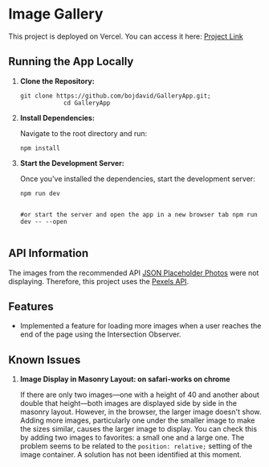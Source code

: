 <h1>Image Gallery</h1>
<p>This project is deployed on Vercel. You can access it here: <a href="https://gallery-app-chi.vercel.app/">Project Link</a></p>
<h2>Running the App Locally</h2>
<ol>
        <li>
            <strong>Clone the Repository:</strong>
            <pre><code>git clone https://github.com/bojdavid/GalleryApp.git;
            cd GalleryApp</code></pre>
        </li>
        <li>
            <strong>Install Dependencies:</strong>
            <p>Navigate to the root directory and run:</p>
            <pre><code>npm install</code></pre>
        </li>
        <li>
            <strong>Start the Development Server:</strong>
            <p>Once you've installed the dependencies, start the development server:</p>
            <pre><code>npm run dev

#or start the server and open the app in a new browser tab
npm run dev -- --open</code></pre>
        </li>
    </ol>

<h2>API Information</h2>

<p>The images from the recommended API <a href="https://jsonplaceholder.typicode.com/photos">JSON Placeholder Photos</a> were not displaying. Therefore, this project uses the <a href="https://www.pexels.com">Pexels API</a>.</p>

<h2>Features</h2>

<ul>
        <li>Implemented a feature for loading more images when a user reaches the end of the page using the Intersection Observer.</li>
</ul>

<h2>Known Issues</h2>

<ol>
        <li>
            <strong>Image Display in Masonry Layout: on safari-works on chrome</strong>
            <p>If there are only two images—one with a height of 40 and another about double that height—both images are displayed side by side in the masonry layout. However, in the browser, the larger image doesn't show. Adding more images, particularly one under the smaller image to make the sizes similar, causes the larger image to display. You can check this by adding two images to favorites: a small one and a large one. The problem seems to be related to the <code>position: relative;</code> setting of the image container. A solution has not been identified at this moment.</p>
        </li>
    </ol>